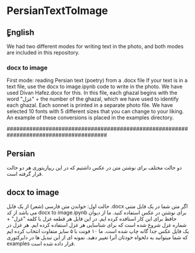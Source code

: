 # PersianTextToImage

## ٍEnglish

We had two different modes for writing text in the photo, and both modes are included in this repository.

### docx to image
First mode: reading Persian text (poetry) from a .docx file
If your text is in a text file, use the docx to image.ipynb code to write in the photo. We have used Divan Hafez.docx for this. In this file, each ghazal begins with the word "غزل" + the number of the ghazal, which we have used to identify each ghazal. Each sonnet is printed in a separate photo file. We have selected 10 fonts with 5 different sizes that you can change to your liking. An example of these conversions is placed in the examples directory.










#######################################################################################

## Persian

دو حالت مختلف برای نوشتن متن در عکس داشتیم که در این ریپازیتوری هر دو حالت قرار گرفته است.

## docx to image
حالت اول: خواندن متن فارسی (شعر) از یک فایل .docx 
اگر متن شما در یک فایل متنی می باشد از کد docx  to  image.ipynb  برای نوشتن در عکس استفاده کنید. ما از دیوان حافظ برای این کار استافده کرده ایم. در این فایل هر قطعه غزل با کلمه "غزل" + شماره غزل شروع شده است که برای شناسایی هر غزل استفاده کرده ایم. هر غزل در یک فایل عکس جدا گانه چاپ شده است. ما ۱۰ فونت با ۵ سایز متفاوت انتخاب کرده ایم که شما میتوانید به دلخواه خودتان آنرا تغییر دهید. نمونه ای از این تبدیل ها در دایرکتوری examples  قرار داده شده است.
